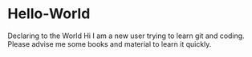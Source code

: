 # Hello-World
Declaring to the World
Hi I am a new user trying to learn git and coding.
Please advise me some books and material to learn it quickly.

